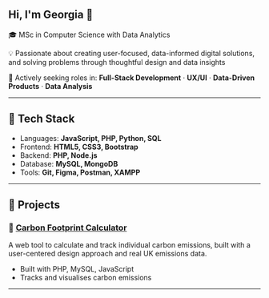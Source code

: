 ## Hi, I'm Georgia 👋

🎓 MSc in Computer Science with Data Analytics  

💡 Passionate about creating user-focused, data-informed digital solutions, and solving problems through thoughtful design and data insights

🚀 Actively seeking roles in: **Full-Stack Development** · **UX/UI** · **Data-Driven Products** · **Data Analysis**

---

## 🧰 Tech Stack

- Languages: **JavaScript, PHP, Python, SQL**
- Frontend: **HTML5, CSS3, Bootstrap**
- Backend: **PHP, Node.js**
- Database: **MySQL, MongoDB**
- Tools: **Git, Figma, Postman, XAMPP**

---

## 🧪 Projects

### 🌱 [Carbon Footprint Calculator](https://github.com/neville-portfolio/carbon-footprint-calculator)
A web tool to calculate and track individual carbon emissions, built with a user-centered design approach and real UK emissions data.
  - Built with PHP, MySQL, JavaScript
  - Tracks and visualises carbon emissions

---
